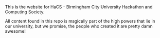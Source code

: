 This is the website for HaCS - Birmingham City University Hackathon and Computing Society.

All content found in this repo is magically part of the high powers that lie in our university,
but we promise, the people who created it are pretty damn awesome!
